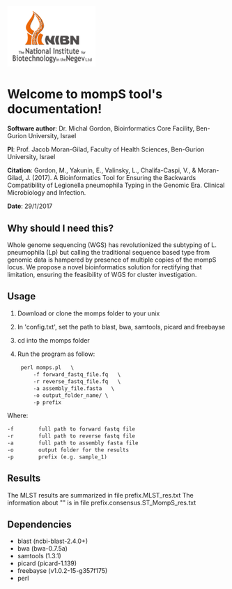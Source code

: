 ![Image of NIBN](Doc/source/_static/NIBN_logo.png)
====================================================
Welcome to mompS tool's documentation!
====================================================

**Software author**: Dr. Michal Gordon, Bioinformatics Core Facility, Ben-Gurion University, Israel

**PI**: Prof. Jacob Moran-Gilad, Faculty of Health Sciences, Ben-Gurion University, Israel

**Citation**: Gordon, M., Yakunin, E., Valinsky, L., Chalifa-Caspi, V., & Moran-Gilad, J. (2017). A Bioinformatics Tool for Ensuring the Backwards Compatibility of Legionella pneumophila Typing in the Genomic Era. Clinical Microbiology and Infection.‏‏

**Date**:   29/1/2017

Why should I need this?
-------------------------

Whole genome sequencing (WGS) has revolutionized the subtyping of L. pneumophila (Lp) but calling the traditional sequence based type from genomic data is hampered by presence of multiple copies of the mompS locus. We propose a novel bioinformatics solution for rectifying that limitation, ensuring the feasibility of WGS for cluster investigation. 

Usage
---------

1. Download or clone the momps folder to your unix
2. In 'config.txt', set the path to blast, bwa, samtools, picard and freebayse
3. cd into the momps folder
4. Run the program as follow:

        perl momps.pl   \
            -f forward_fastq_file.fq   \
            -r reverse_fastq_file.fq   \
            -a assembly_file.fasta   \
            -o output_folder_name/ \
            -p prefix

        
    
Where:

    -f        full path to forward fastq file
    -r        full path to reverse fastq file
    -a        full path to assembly fasta file
    -o        output folder for the results
    -p        prefix (e.g. sample_1)


Results
-------

The MLST results are summarized in file prefix.MLST_res.txt
The information about "" is in file prefix.consensus.ST_MompS_res.txt


Dependencies
-------------


* blast (ncbi-blast-2.4.0+)
* bwa (bwa-0.7.5a)
* samtools (1.3.1)
* picard (picard-1.139)
* freebayse (v1.0.2-15-g357f175)
* perl
